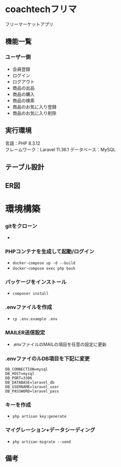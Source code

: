 # coachtechフリマ
フリーマーケットアプリ

## 機能一覧
### ユーザー側
 - 会員登録
 - ログイン
 - ログアウト
 - 商品の出品
 - 商品の購入
 - 商品の検索
 - 商品のお気に入り登録
 - 商品のお気に入り削除


## 実行環境
言語：PHP 8.3.12  
フレームワーク：Laravel 11.36.1 
データベース：MySQL

## テーブル設計


## ER図


# 環境構築
### gitをクローン
 - 
### PHPコンテナを生成して起動/ログイン
 - `docker-compose up -d --build`
 - `docker-compose exec php bash`
### パッケージをインストール
 - `composer install`
### .envファイルを作成
 - `cp .env.example .env`
### MAILER送信設定
 - .envファイルのMAILの項目を任意の設定に更新
### .envファイのルDB項目を下記に変更
    DB_CONNECTION=mysql  
    DB_HOST=mysql  
    DB_PORT=3306  
    DB_DATABASE=laravel_db  
    DB_USERNAME=laravel_user  
    DB_PASSWORD=laravel_pass  
### キーを作成
 - `php artisan key:generate`
### マイグレーション+データシーディング
 - `php artisan migrate --seed`

## 備考